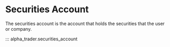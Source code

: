 # Securities Account

The securities account is the account that holds the securities that the user or company.

::: alpha_trader.securities_account
